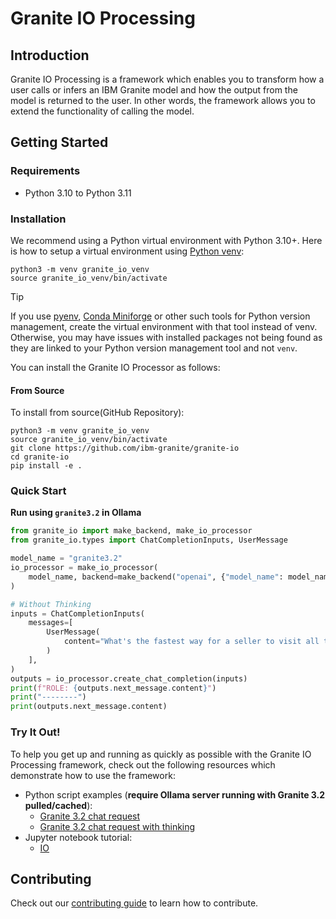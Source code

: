 # Granite IO Processing

## Introduction

Granite IO Processing is a framework which enables you to transform how a user calls or infers an IBM Granite model and how the output from the model is returned to the user. In other words, the framework allows you to extend the functionality of calling the model.

## Getting Started

### Requirements

* Python 3.10 to Python 3.11

### Installation

We recommend using a Python virtual environment with Python 3.10+. Here is how to setup a virtual environment using [Python venv](https://docs.python.org/3/library/venv.html):

```
python3 -m venv granite_io_venv
source granite_io_venv/bin/activate
```

> [!TIP]
> If you use [pyenv](https://github.com/pyenv/pyenv), [Conda Miniforge](https://github.com/conda-forge/miniforge) or other such tools for Python version management, create the virtual environment with that tool instead of venv. Otherwise, you may have issues with installed packages not being found as they are linked to your Python version management tool and not `venv`.

You can install the Granite IO Processor as follows:

#### From Source

To install from source(GitHub Repository):

```shell
python3 -m venv granite_io_venv
source granite_io_venv/bin/activate
git clone https://github.com/ibm-granite/granite-io
cd granite-io
pip install -e .
```

### Quick Start

**Run using `granite3.2` in Ollama**
```py
from granite_io import make_backend, make_io_processor
from granite_io.types import ChatCompletionInputs, UserMessage

model_name = "granite3.2"
io_processor = make_io_processor(
    model_name, backend=make_backend("openai", {"model_name": model_name})
)

# Without Thinking
inputs = ChatCompletionInputs(
    messages=[
        UserMessage(
            content="What's the fastest way for a seller to visit all the cities in their region?",
        )
    ],
)
outputs = io_processor.create_chat_completion(inputs)
print(f"ROLE: {outputs.next_message.content}")
print("--------")
print(outputs.next_message.content)
```

### Try It Out!

To help you get up and running as quickly as possible with the Granite IO Processing framework, check out the following resources which demonstrate how to use the framework:

- Python script examples (**require Ollama server running with Granite 3.2 pulled/cached**):
  - [Granite 3.2 chat request](./examples/inference.py)
  - [Granite 3.2 chat request with thinking](./examples/inference_with_thinking.py)
- Jupyter notebook tutorial:
  - [IO](./notebooks/io.ipynb)

## Contributing

Check out our [contributing guide](CONTRIBUTING.md) to learn how to contribute.

